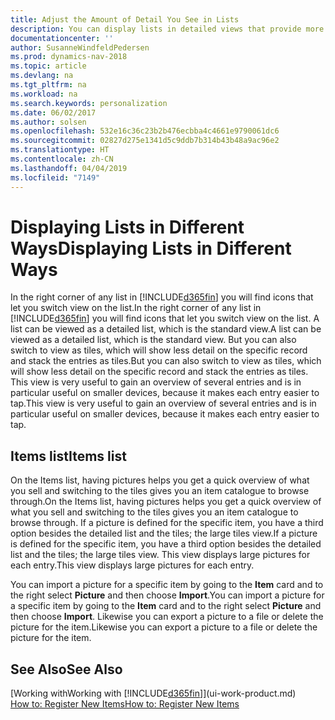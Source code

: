 ```yaml
---
title: Adjust the Amount of Detail You See in Lists
description: You can display lists in detailed views that provide more information, or as tiles that are easy to visually scan.
documentationcenter: ''
author: SusanneWindfeldPedersen
ms.prod: dynamics-nav-2018
ms.topic: article
ms.devlang: na
ms.tgt_pltfrm: na
ms.workload: na
ms.search.keywords: personalization
ms.date: 06/02/2017
ms.author: solsen
ms.openlocfilehash: 532e16c36c23b2b476ecbba4c4661e9790061dc6
ms.sourcegitcommit: 02827d275e1341d5c9ddb7b314b43b48a9ac96e2
ms.translationtype: HT
ms.contentlocale: zh-CN
ms.lasthandoff: 04/04/2019
ms.locfileid: "7149"
---
```

# <a name="displaying-lists-in-different-ways"></a><span data-ttu-id="cdd92-103">Displaying Lists in Different Ways</span><span class="sxs-lookup"><span data-stu-id="cdd92-103">Displaying Lists in Different Ways</span></span>
<span data-ttu-id="cdd92-104">In the right corner of any list in [!INCLUDE[d365fin](includes/d365fin_md.md)] you will find icons that let you switch view on the list.</span><span class="sxs-lookup"><span data-stu-id="cdd92-104">In the right corner of any list in [!INCLUDE[d365fin](includes/d365fin_md.md)] you will find icons that let you switch view on the list.</span></span> <span data-ttu-id="cdd92-105">A list can be viewed as a detailed list, which is the standard view.</span><span class="sxs-lookup"><span data-stu-id="cdd92-105">A list can be viewed as a detailed list, which is the standard view.</span></span> <span data-ttu-id="cdd92-106">But you can also switch to view as tiles, which will show less detail on the specific record and stack the entries as tiles.</span><span class="sxs-lookup"><span data-stu-id="cdd92-106">But you can also switch to view as tiles, which will show less detail on the specific record and stack the entries as tiles.</span></span> <span data-ttu-id="cdd92-107">This view is very useful to gain an overview of several entries and is in particular useful on smaller devices, because it makes each entry easier to tap.</span><span class="sxs-lookup"><span data-stu-id="cdd92-107">This view is very useful to gain an overview of several entries and is in particular useful on smaller devices, because it makes each entry easier to tap.</span></span>

## <a name="items-list"></a><span data-ttu-id="cdd92-108">Items list</span><span class="sxs-lookup"><span data-stu-id="cdd92-108">Items list</span></span>
<span data-ttu-id="cdd92-109">On the Items list, having pictures helps you get a quick overview of what you sell and switching to the tiles gives you an item catalogue to browse through.</span><span class="sxs-lookup"><span data-stu-id="cdd92-109">On the Items list, having pictures helps you get a quick overview of what you sell and switching to the tiles gives you an item catalogue to browse through.</span></span> <span data-ttu-id="cdd92-110">If a picture is defined for the specific item, you have a third option besides the detailed list and the tiles; the large tiles view.</span><span class="sxs-lookup"><span data-stu-id="cdd92-110">If a picture is defined for the specific item, you have a third option besides the detailed list and the tiles; the large tiles view.</span></span> <span data-ttu-id="cdd92-111">This view displays large pictures for each entry.</span><span class="sxs-lookup"><span data-stu-id="cdd92-111">This view displays large pictures for each entry.</span></span>

<span data-ttu-id="cdd92-112">You can import a picture for a specific item by going to the **Item** card and to the right select **Picture** and then choose **Import**.</span><span class="sxs-lookup"><span data-stu-id="cdd92-112">You can import a picture for a specific item by going to the **Item** card and to the right select **Picture** and then choose **Import**.</span></span> <span data-ttu-id="cdd92-113">Likewise you can export a picture to a file or delete the picture for the item.</span><span class="sxs-lookup"><span data-stu-id="cdd92-113">Likewise you can export a picture to a file or delete the picture for the item.</span></span>  

## <a name="see-also"></a><span data-ttu-id="cdd92-114">See Also</span><span class="sxs-lookup"><span data-stu-id="cdd92-114">See Also</span></span>
[<span data-ttu-id="cdd92-115">Working with</span><span class="sxs-lookup"><span data-stu-id="cdd92-115">Working with</span></span> [!INCLUDE[d365fin](includes/d365fin_md.md)]](ui-work-product.md)  
[<span data-ttu-id="cdd92-116">How to: Register New Items</span><span class="sxs-lookup"><span data-stu-id="cdd92-116">How to: Register New Items</span></span>](inventory-how-register-new-items.md)  
